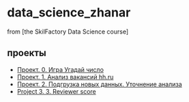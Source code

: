 # data_science_zhanar
from [the SkilFactory Data Science course]

## проекты 

* [Проект. 0. Игра Угадай число](https://github.com/ZhanarBaken/data_science_zhanar/tree/main/%20project_0)
* [Проект. 1. Анализ вакансий hh.ru](https://github.com/ZhanarBaken/data_science_zhanar/tree/main/Project_1)
* [Проект. 2. Подгрузка новых данных. Уточнение анализа ](https://github.com/ZhanarBaken/data_science_zhanar/tree/main/project_2)
* [Project 3. 3. Reviewer score](https://github.com/ZhanarBaken/data_science_zhanar/tree/main/project_3)
